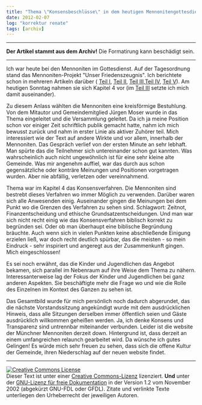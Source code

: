 ```yaml
---
title: "Thema \"Konsensbeschlüsse\" in dem heutigen Mennonitengottesdienst"
date: 2012-02-07
log: "korrektur renate"
tags: [archiv]
---
```

<hr><b>Der Artikel stammt aus dem Archiv!</b> Die Formatirung kann beschädigt sein.<hr>
<p>Ich war heute bei den Mennoniten im Gottesdienst. Auf der Tagesordnung stand das Mennoniten-Projekt &quot;Unser Friedenszeugnis&quot;. Ich berichtete schon in mehreren Artikeln dar&uuml;ber ( <a href="http://www.the-independent-friend.de/?q=node/740">Teil I</a>, <a href="http://www.the-independent-friend.de/?q=node/743">Teil II</a>, <a href="http://www.the-independent-friend.de/?q=node/745">Teil III</a>,<a href="http://www.the-independent-friend.de/?q=node/747">Teil IV</a>, <a href="http://www.the-independent-friend.de/?q=node/748">Teil V</a>). Am heutigen Sonntag nahmen sie sich Kapitel 4 vor (im  <a href="http://www.the-independent-friend.de/?q=node/745">Teil III</a> setzte ich mich damit auseinander).</p>
<!--break-->
<p>Zu diesem Anlass w&auml;hlten die Mennoniten eine kreisf&ouml;rmige Bestuhlung. Von dem Mitautor und Gemeindemitglied J&uuml;rgen Moser wurde in das Thema eingeleitet und die Versammlung geleitet. Da ich ja meine Position schon vor einiger Zeit schriftlich publik gemacht hatte,  nahm ich mich bewusst zur&uuml;ck und nahm in erster Linie als aktiver Zuh&ouml;rer teil. Mich interessiert wie der Text auf andere Wirkte und vor allem, innerhalb der Mennoniten. Das Gespr&auml;ch verlief von der ersten Minute an sehr lebhaft. Man sp&uuml;rte das die Teilnehmer sich untereinander schon gut kannten.  Was wahrscheinlich auch nicht ungew&ouml;hnlich ist f&uuml;r eine sehr kleine alte Gemeinde. Was mir angenehm auffiel, war das durch aus schon gegens&auml;tzliche oder kontr&auml;re Meinungen und Positionen vorgetragen wurden. Aber nie abf&auml;llig, verletzen oder vereinnahmend.</p>
<p>Thema war im Kapitel 4 das Konsensverfahren. Die Mennoniten sind bestrebt dieses Verfahren wo immer M&ouml;glich zu verwenden. Dar&uuml;ber waren sich alle Anwesenden einig. Auseinander gingen die Meinungen bei dem Punkt wo die Grenzen des Verfahren zu sehen sind. Schlagwort: Zeitnot, Finanzentscheidung und ethische Grundsatzentscheidungen. Und man war sich nicht recht einig wie das Konsensverfahren biblisch korrekt zu begr&uuml;nden sei. Oder ob man &uuml;berhaupt eine biblische Begr&uuml;ndung br&auml;uchte. Auch wenn sich in vielen Punkten keine abschlie&szlig;ende Einigung erzielen lie&szlig;, war doch recht deutlich sp&uuml;rbar, das die meisten - so mein Eindruck - sehr inspiriert und angeregt aus der Zusammenkunft gingen. Mich eingeschlossen!</p>
<p>Es sei noch erw&auml;hnt, das die Kinder und Jugendlichen das Angebot bekamen, sich parallel im Nebenraum auf ihre Weise dem Thema zu n&auml;hern. Interessanterweise lag der Fokus der Kinder und Jugendlichen bei ganz anderen Aspekten. Sie besch&auml;ftigte mehr die Frage wo und wie die Rolle des Einzelnen im Kontext des Ganzen zu sehen ist.</p>
<p>Das Gesamtbild wurde f&uuml;r mich pers&ouml;nlich noch dadurch abgerundet, das die n&auml;chste Vorstandssitzung angek&uuml;ndigt wurde mit dem ausdr&uuml;cklichen Hinweis, dass alle Sitzungen derselben immer &ouml;ffentlich seien und G&auml;ste ausdr&uuml;cklich willkommen gehei&szlig;en werden. Ja, ich denke Konsens und Transparenz sind untrennbar miteinander verbunden. Leider ist die website der M&uuml;nchner Mennoniten derzeit down. Hintergrund ist, dass derzeit an einem umfangreichen relaunch gearbeitet wird. Da w&uuml;nsche ich gutes Gelingen! Es w&uuml;rde mich sehr freuen zu sehen, dass sich die offene Kultur der Gemeinde, ihren Niederschlag auf der neuen website findet.</p>
<hr />
<p><a href="http://creativecommons.org/licenses/by-sa/3.0/de/" rel="license"><img src="http://i.creativecommons.org/l/by-sa/3.0/de/88x31.png" style="border-width: 0pt;" alt="Creative Commons License" /></a><br />
Dieser <span rel="dc:type" href="http://purl.org/dc/dcmitype/Text" xmlns:dc="http://purl.org/dc/elements/1.1/">Text</span> ist unter einer <a href="http://creativecommons.org/licenses/by-sa/3.0/de/" rel="license">Creative Commons-Lizenz</a> lizenziert. <b>Und</b> unter der <a href="http://de.wikipedia.org/wiki/GFDL">GNU-Lizenz f&uuml;r freie Dokumentation</a> in der Version 1.2 vom November 2002 (abgek&uuml;rzt GNU-FDL oder GFDL). Zitate und verlinkte Texte unterliegen den Urheberrecht der jeweiligen Autoren.</p>
